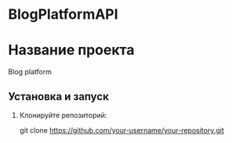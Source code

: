 # BlogPlatformAPI

# Название проекта

Blog platform

## Установка и запуск

1. Клонируйте репозиторий:


   git clone https://github.com/your-username/your-repository.git

